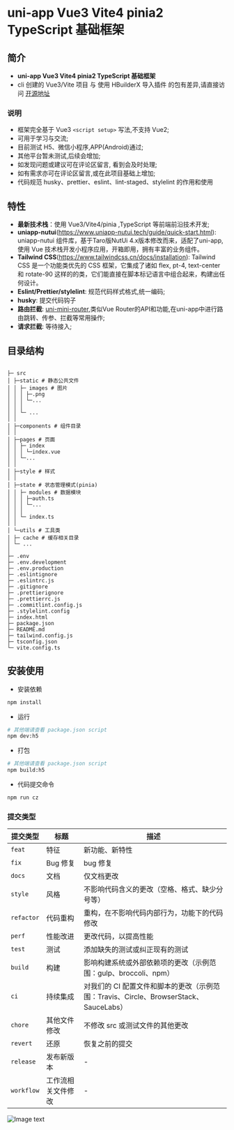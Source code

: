 # uni-app Vue3 Vite4 pinia2 TypeScript 基础框架

## 简介

-   **uni-app Vue3 Vite4 pinia2 TypeScript 基础框架**
-   cli 创建的 Vue3/Vite 项目 与 使用 HBuilderX 导入插件 的包有差异,请直接访问 [开源地址](https://gitee.com/zhou-yankai/uniapp-vite-vue3-pinia-ts)

### 说明

-   框架完全基于 Vue3 `<script setup>` 写法,不支持 Vue2;
-   可用于学习与交流;
-   目前测试 H5、微信小程序,APP(Android)通过;
-   其他平台暂未测试,后续会增加;
-   如发现问题或建议可在评论区留言, 看到会及时处理;
-   如有需求亦可在评论区留言,或在此项目基础上增加;
-   代码规范 husky、prettier、eslint、lint-staged、stylelint 的作用和使用

## 特性

-   **最新技术栈**：使用 Vue3/Vite4/pinia ,TypeScript 等前端前沿技术开发;
-   **uniapp-nutui**(https://www.uniapp-nutui.tech/guide/quick-start.html):
    uniapp-nutui 组件库，基于Taro版NutUi 4.x版本修改而来，适配了uni-app, 使用 Vue 技术栈开发小程序应用，开箱即用，拥有丰富的业务组件。
-   **Tailwind CSS**(https://www.tailwindcss.cn/docs/installation):
    Tailwind CSS 是一个功能类优先的 CSS 框架，它集成了诸如 flex, pt-4, text-center 和 rotate-90 这样的的类，它们能直接在脚本标记语言中组合起来，构建出任何设计。
-   **Eslint/Prettier/stylelint**: 规范代码样式格式,统一编码;
-   **husky**: 提交代码钩子
-   **路由拦截**:
    [uni-mini-router](https://gitee.com/fant-mini/uni-mini-router),类似Vue Router的API和功能,在uni-app中进行路由跳转、传参、拦截等常用操作;
-   **请求拦截**: 等待接入;

## 目录结构

```shell

├─ src
│ ├─static # 静态公共文件
│ │ ├─ images # 图片
│ │ │ ├─.png
│ │ │ └─...
│ │ │
│ │ └─ ...
│ │
│ ├─components # 组件目录
│ │
│ ├─pages # 页面
│ │ ├─ index
│ │ │ └─index.vue
│ │ └─...
│ │
│ ├─style # 样式
│ │
│ ├─state # 状态管理模式(pinia)
│ │ ├─ modules # 数据模块
│ │ │ ├─auth.ts
│ │ │ └─...
│ │ │
│ │ └─ index.ts
│ │
│ └─utils # 工具类
│ ├─ cache # 缓存相关目录
│ └─ ...
│
├─ .env
├─ .env.development
├─ .env.production
├─ .eslintignore
├─ .eslintrc.js
├─ .gitignore
├─ .prettierignore
├─ .prettierrc.js
├─ .commitlint.config.js
├─ .stylelint.config
├─ index.html
├─ package.json
├─ README.md
├─ tailwind.config.js
├─ tsconfig.json
└─ vite.config.ts

```

## 安装使用

-   安装依赖

```bash
npm install
```

-   运行

```bash
# 其他端请查看 package.json script
npm dev:h5
```

-   打包

```bash
# 其他端请查看 package.json script
npm build:h5
```

-   代码提交命令

```bash
npm run cz
```

### 提交类型

| 提交类型   | 标题               | 描述                                                                                  |
| ---------- | ------------------ | ------------------------------------------------------------------------------------- |
| `feat`     | 特征               | 新功能、新特性                                                                        |
| `fix`      | Bug 修复           | bug 修复                                                                              |
| `docs`     | 文档               | 仅文档更改                                                                            |
| `style`    | 风格               | 不影响代码含义的更改（空格、格式、缺少分号等）                                        |
| `refactor` | 代码重构           | 重构，在不影响代码内部行为，功能下的代码修改                                          |
| `perf`     | 性能改进           | 更改代码，以提高性能                                                                  |
| `test`     | 测试               | 添加缺失的测试或纠正现有的测试                                                        |
| `build`    | 构建               | 影响构建系统或外部依赖项的更改（示例范围：gulp、broccoli、npm）                       |
| `ci`       | 持续集成           | 对我们的 CI 配置文件和脚本的更改（示例范围：Travis、Circle、BrowserStack、SauceLabs） |
| `chore`    | 其他文件修改       | 不修改 src 或测试文件的其他更改                                                       |
| `revert`   | 还原               | 恢复之前的提交                                                                        |
| `release`  | 发布新版本         | \-                                                                                    |
| `workflow` | 工作流相关文件修改 | \-                                                                                    |

![Image text](https://gitee.com/zhou-yankai/uniapp-vite-vue3-pinia-ts/blob/master/src/static/image/ab464291d2f39f4e38178ac21ca4f58.png)
